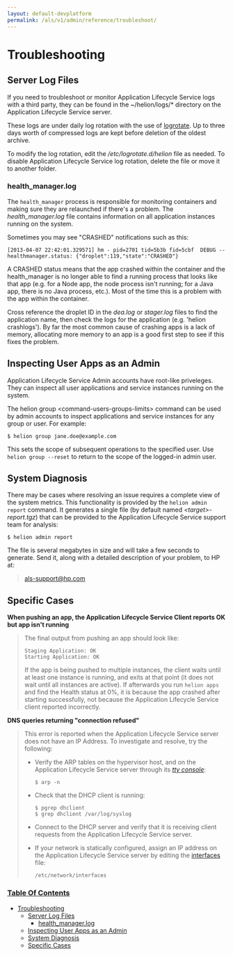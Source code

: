 ```yaml
---
layout: default-devplatform
permalink: /als/v1/admin/reference/troubleshoot/
---
```


Troubleshooting[](#troubleshooting "Permalink to this headline")
=================================================================

Server Log Files[](#server-log-files "Permalink to this headline")
-------------------------------------------------------------------

If you need to troubleshoot or monitor Application Lifecycle Service logs with a third party,
they can be found in the \~/helion/logs/\* directory on the Application Lifecycle Service
server.

These logs are under daily log rotation with the use of
[logrotate](http://manpages.ubuntu.com/manpages/man8/logrotate.8).
Up to three days worth of compressed logs are kept before deletion of
the oldest archive.

To modify the log rotation, edit the */etc/logrotate.d/helion* file as
needed. To disable Application Lifecycle Service log rotation, delete the file or move it to
another folder.

### health\_manager.log[](#health-manager-log "Permalink to this headline")

The `health_manager` process is responsible for
monitoring containers and making sure they are relaunched if there's a
problem. The *health\_manager.log* file contains information on all
application instances running on the system.

Sometimes you may see "CRASHED" notifications such as this:

    [2013-04-07 22:42:01.329571] hm - pid=2701 tid=5b3b fid=5cbf  DEBUG -- healthmanager.status: {"droplet":119,"state":"CRASHED"}

A CRASHED status means that the app crashed within the container and the
health\_manager is no longer able to find a running process that looks
like that app (e.g. for a Node app, the node process isn't running; for
a Java app, there is no Java process, etc.). Most of the time this is a
problem with the app within the container.

Cross reference the droplet ID in the *dea.log* or *stager.log* files to
find the application name, then check the logs for the application (e.g.
'helion crashlogs'). By far the most common cause of crashing apps is
a lack of memory, allocating more memory to an app is a good first step
to see if this fixes the problem.

Inspecting User Apps as an Admin[](#inspecting-user-apps-as-an-admin "Permalink to this headline")
---------------------------------------------------------------------------------------------------

Application Lifecycle Service Admin accounts have root-like priveleges. They can inspect all
user applications and service instances running on the system.

The helion group \<command-users-groups-limits\> command can be used
by admin accounts to inspect applications and service instances for any
group or user. For example:

    $ helion group jane.doe@example.com

This sets the scope of subsequent operations to the specified user. Use
`helion group --reset` to return to the scope of
the logged-in admin user.

System Diagnosis[](#system-diagnosis "Permalink to this headline")
-------------------------------------------------------------------

There may be cases where resolving an issue requires a complete view of
the system metrics. This functionality is provided by the
`helion admin report` command. It generates a
single file (by default named *\<target\>-report.tgz*) that can be
provided to the Application Lifecycle Service support team for analysis:

    $ helion admin report

The file is several megabytes in size and will take a few seconds to
generate. Send it, along with a detailed description of your problem, to
HP at:

> [als-support@hp.com](mailto:als-support@hp.com)

Specific Cases[](#specific-cases "Permalink to this headline")
---------------------------------------------------------------

**When pushing an app, the Application Lifecycle Service Client reports OK but app isn't
running**

> The final output from pushing an app should look like:
>
>     Staging Application: OK
>     Starting Application: OK
>
> If the app is being pushed to multiple instances, the client waits
> until at least one instance is running, and exits at that point (it
> does not wait until all instances are active). If afterwards you run
> `helion apps` and find the Health status at 0%,
> it is because the app crashed after starting successfully, not because
> the Application Lifecycle Service client reported incorrectly.

**DNS queries returning "connection refused"**

> This error is reported when the Application Lifecycle Service server does not have an IP
> Address. To investigate and resolve, try the following:
>
> -   Verify the ARP tables on the hypervisor host, and on the Application Lifecycle Service
>     server through its [*tty
>     console*](/als/v1/user/reference/glossary/#term-tty-console):
>
>         $ arp -n
>
> -   Check that the DHCP client is running:
>
>         $ pgrep dhclient
>         $ grep dhclient /var/log/syslog
>
> -   Connect to the DHCP server and verify that it is receiving client
>     requests from the Application Lifecycle Service server.
>
> -   If your network is statically configured, assign an IP address on
>     the Application Lifecycle Service server by editing the
>     [interfaces](http://manpages.ubuntu.com/manpages/man5/interfaces.5)
>     file:
>
>         /etc/network/interfaces
>
### [Table Of Contents](/als/v1/index-2/)

-   [Troubleshooting](#)
    -   [Server Log Files](#server-log-files)
        -   [health\_manager.log](#health-manager-log)
    -   [Inspecting User Apps as an
        Admin](#inspecting-user-apps-as-an-admin)
    -   [System Diagnosis](#system-diagnosis)
    -   [Specific Cases](#specific-cases)


